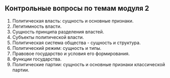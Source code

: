 Контрольные вопросы по темам модуля 2
-------------------------------------

1. Политическая власть: сущность и основные признаки.
5. Легитимность власти.
6. Сущность принципа разделения властей.
8. Субъекты политической власти.
10. Политическая система общества - сущность и структура.
14. Политический режим: сущность и типы.
16. Правовое государство и условия его формирования.
17. Функции государства.
19. Политические партии: сущность и основные признаки классической партии.
